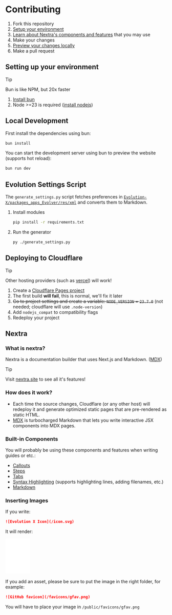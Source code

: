 # Contributing

1. Fork this repository
2. [Setup your environment](#setting-up-your-environment)
3. [Learn about Nextra's components and features](#built-in-components) that you may use
4. Make your changes
5. [Preview your changes locally](#local-development)
6. Make a pull request

## Setting up your environment

> [!TIP]
> Bun is like NPM, but 20x faster

1. [Install bun](https://bun.sh/docs/installation)
2. Node >=23 is required ([install nodejs](https://nodejs.org/en/download))

## Local Development

First install the dependencies using bun:

```bash
bun install
```

You can start the development server using bun to preview the website (supports hot reload):

```bash
bun run dev
```

## Evolution Settings Script

The `generate_settings.py` script fetches preferences in [`Evolution-X/packages_apps_Evolver/res/xml`](https://github.com/Evolution-X/packages_apps_Evolver/tree/vic/res/xml) and converts them to Markdown.

1. Install modules

    ```bash
    pip install -r requirements.txt
    ```

2. Run the generator

    ```bash
    py ./generate_settings.py
    ```

## Deploying to Cloudflare

> [!TIP]
> Other hosting providers (such as [vercel](https://vercel.com/)) will work!

1. Create a [Cloudflare Pages project](https://developers.cloudflare.com/pages/)
2. The first build **will fail**, this is normal, we'll fix it later
3. ~~Go to project settings and create a variable: `NODE_VERSION` = `23.7.0`~~ (not needed; cloudflare will use `.node-version`)
4. Add `nodejs_compat` to compatibility flags
5. Redeploy your project

## Nextra

### What is nextra?

Nextra is a documentation builder that uses Next.js and Markdown. ([MDX](https://mdxjs.com/))

> [!TIP]
> Visit [nextra.site](https://nextra.site/) to see all it's features!

### How does it work?

- Each time the source changes, Cloudflare (or any other host) will redeploy it and generate optimized static pages that are pre-rendered as static HTML.
- [MDX](https://mdxjs.com/) is turbocharged Markdown that lets you write interactive JSX components into MDX pages.

### Built-in Components

You will probably be using these components and features when writing guides or etc.:

- [Callouts](https://nextra.site/docs/built-ins/callout)
- [Steps](https://nextra.site/docs/built-ins/steps)
- [Tabs](https://nextra.site/docs/built-ins/tabs)
- [Syntax Highlighting](https://nextra.site/docs/guide/syntax-highlighting) (supports highlighting lines, adding filenames, etc.)
- [Markdown](https://nextra.site/docs/guide/markdown#github-flavored-markdown)

### Inserting Images

If you write:

```markdown
![Evolution X Icon](/icon.svg)
```

It will render:

![Evolution X Icon](/public/icon.svg)

If you add an asset, please be sure to put the image in the right folder, for example:

```markdown
![GitHub favicon](/favicons/gfav.png)
```

You will have to place your image in `/public/favicons/gfav.png`
